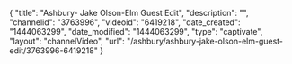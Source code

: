 {
    "title": "Ashbury- Jake Olson-Elm Guest Edit",
    "description": "",
    "channelid": "3763996",
    "videoid": "6419218",
    "date_created": "1444063299",
    "date_modified": "1444063299",
    "type": "captivate",
    "layout": "channelVideo",
    "url": "\/ashbury\/ashbury-jake-olson-elm-guest-edit\/3763996-6419218"
}